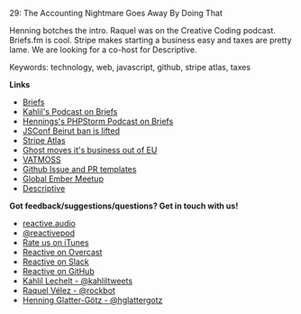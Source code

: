 29: The Accounting Nightmare Goes Away By Doing That

Henning botches the intro. Raquel was on the Creative Coding podcast. Briefs.fm is cool. Stripe makes starting a business easy and taxes are pretty lame. We are looking for a co-host for Descriptive.

Keywords: technology, web, javascript, github, stripe atlas, taxes

**Links**

 - [Briefs](https://www.briefs.fm/)
 - [Kahlil's Podcast on Briefs](https://www.briefs.fm/kahlil)
 - [Hennings's PHPStorm Podcast on Briefs](https://www.briefs.fm/phpstorm-briefs)
 - [JSConf Beirut ban is lifted](https://twitter.com/jsconfeu/status/700287259992576000)
 - [Stripe Atlas](https://stripe.com/atlas)
 - [Ghost moves it's business out of EU](https://blog.ghost.org/moving-to-singapore/)
 - [VATMOSS](http://euvataction.org/key-facts/#key_regulations)
 - [Github Issue and PR templates](https://help.github.com/articles/helping-people-contribute-to-your-project/)
 - [Global Ember Meetup](https://www.bigmarker.com/global-ember-meetup/S02E03-Ember-gets-hardcore)
 - [Descriptive](http://descriptive.audio)

**Got feedback/suggestions/questions? Get in touch with us!**

 - [reactive.audio](http://reactive.audio)
 - [@reactivepod](https://twitter.com/reactivepod)
 - [Rate us on iTunes](https://itunes.apple.com/us/podcast/reactive/id1020286000)
 - [Reactive on Overcast](https://overcast.fm/itunes1020286000/reactive)
 - [Reactive on Slack](https://reactive-slack.herokuapp.com/)
 - [Reactive on GitHub](https://github.com/reactivepod)
 - [Kahlil Lechelt - @kahliltweets](https://twitter.com/kahliltweets)
 - [Raquel Vélez - @rockbot](https://twitter.com/rockbot)
 - [Henning Glatter-Götz - @hglattergotz](https://twitter.com/hglattergotz)

